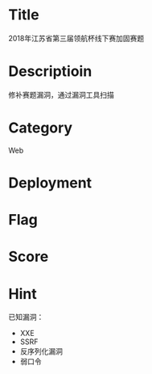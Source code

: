# Title
2018年江苏省第三届领航杯线下赛加固赛题

# Descriptioin

修补赛题漏洞，通过漏洞工具扫描

# Category

Web

# Deployment

# Flag

# Score

# Hint

已知漏洞：

- XXE
- SSRF
- 反序列化漏洞
- 弱口令